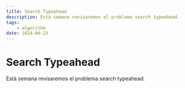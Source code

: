 ```yaml
---
title: Search Typeahead
description: Está semana revisaremos el problema search typeahead.
tags:
    - algorithm
date: 2024-06-23
---
```


# Search Typeahead

Está semana revisaremos el problema search typeahead.



